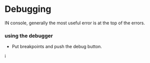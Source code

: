 # Debugging

IN console, generally the most useful error is at the top of the errors.

### using the debugger

* Put breakpoints and push the debug button.

i
